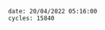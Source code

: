

                date: 20/04/2022 05:16:00
                cycles: 15840

                         